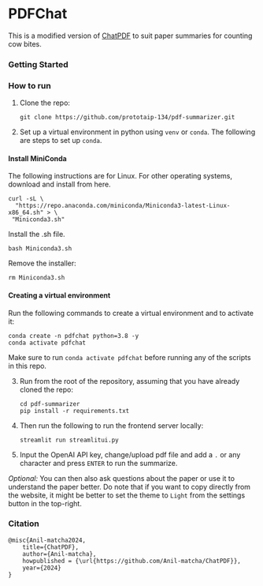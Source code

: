# PDFChat

This is a modified version of [ChatPDF](https://www.thesamur.ai/chatpdf-alternative) to suit paper summaries for counting cow bites.

### Getting Started

### How to run

1. Clone the repo:
   ```
   git clone https://github.com/prototaip-134/pdf-summarizer.git
   ```
2. Set up a virtual environment in python using `venv` or `conda`. The following are steps to set up `conda`.
   
#### Install MiniConda
The following instructions are for Linux. For other operating systems, download and install from here.
```
curl -sL \
  "https://repo.anaconda.com/miniconda/Miniconda3-latest-Linux-x86_64.sh" > \
 "Miniconda3.sh"
```
Install the .sh file.
```
bash Miniconda3.sh
```
Remove the installer:
```
rm Miniconda3.sh
```
#### Creating a virtual environment
Run the following commands to create a virtual environment and to activate it:
```
conda create -n pdfchat python=3.8 -y
conda activate pdfchat
```
Make sure to run `conda activate pdfchat` before running any of the scripts in this repo.

3. Run from the root of the repository, assuming that you have already cloned the repo:
   ```
   cd pdf-summarizer
   pip install -r requirements.txt
   ```

4. Then run the following to run the frontend server locally:
   ```
   streamlit run streamlitui.py
   ```
   
5. Input the OpenAI API key, change/upload pdf file and add a `.` or any character and press `ENTER` to run the summarize.

*Optional:* You can then also ask questions about the paper or use it to understand the paper better. Do note that if you want to copy directly from the website, it might be better to set the theme to `Light` from the settings button in the top-right.

### Citation
```
@misc{Anil-matcha2024,
    title={ChatPDF},
    author={Anil-matcha},
    howpublished = {\url{https://github.com/Anil-matcha/ChatPDF}},
    year={2024}
}
```
